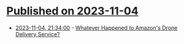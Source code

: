 # [Published on 2023-11-04](index.md)

* [2023-11-04, 21:34:00](https://tech.slashdot.org/story/23/11/04/2047232/whatever-happened-to-amazons-drone-delivery-service?utm_source=rss1.0mainlinkanon&utm_medium=feed) - [Whatever Happened to Amazon's Drone Delivery Service?](https://tech.slashdot.org/story/23/11/04/2047232/whatever-happened-to-amazons-drone-delivery-service?utm_source=rss1.0mainlinkanon&utm_medium=feed)
